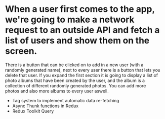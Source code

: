 # When a user first comes to the app, we're going to make a network request to an outside API and fetch a list of users and show them on the screen. 

There is a button that can be clicked on to add in a new user (with a randomly generated name), next to every user there is a button that lets you delete that user. If you expand the first section it is going to display a list of photo albums that have been created by the user, and the album is a collection of different randomly generated photos. You can add more photos and also more albums to every user aswell.

- Tag system to implement automatic data re-fetching
- Async Thunk functions in Redux 
- Redux Toolkit Query 